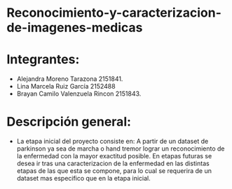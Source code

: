 <div class=text-justify>
  
# Reconocimiento-y-caracterizacion-de-imagenes-medicas

</div>


# Integrantes:

- Alejandra Moreno Tarazona 2151841.
- Lina Marcela Ruiz García 2152488
- Brayan Camilo Valenzuela Rincon 2151843.

# Descripción general:

- La etapa inicial del proyecto consiste en: A partir de un dataset de parkinson ya sea de marcha o hand tremor lograr un reconocimiento de la enfermedad con la mayor exactitud posible. En etapas futuras se desea ir tras una caracterizacion de la enfermedad en las distintas etapas de las que esta se compone, para lo cual se requerira de un dataset mas especifico que en la etapa inicial.

